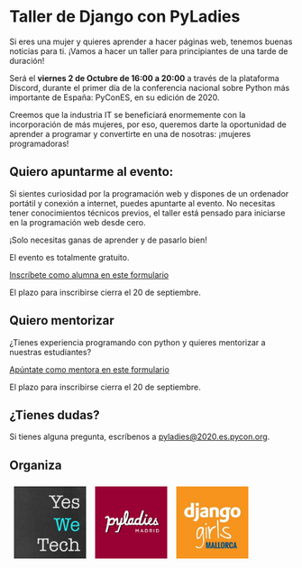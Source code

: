 # Taller de Django con PyLadies

Si eres una mujer y quieres aprender a hacer páginas web, tenemos buenas noticias para ti. ¡Vamos a hacer un taller para principiantes de una tarde de duración!

Será el **viernes 2 de Octubre de 16:00 a 20:00** a través de la plataforma Discord, durante el primer día de la conferencia nacional sobre Python más importante de España: PyConES, en su edición de 2020.

Creemos que la industria IT se beneficiará enormemente con la incorporación de más mujeres, por eso, queremos darte la oportunidad de aprender a programar y convertirte en una de nosotras: ¡mujeres programadoras!

## Quiero apuntarme al evento:

Si sientes curiosidad por la programación web y dispones de un ordenador portátil y conexión a internet, puedes apuntarte al evento. No necesitas tener conocimientos técnicos previos, el taller está pensado para iniciarse en la programación web desde cero.

¡Solo necesitas ganas de aprender y de pasarlo bien!

El evento es totalmente gratuito.

<div class="text-center my-5">
<a class="btn btn-lg py-btn" href="https://docs.google.com/forms/d/e/1FAIpQLSfsfAn4wfgxDvTE1iTEHGu2hrKKp9vQOfvMYltb0aqZ-P4-MA/viewform" target="_black">Inscríbete como alumna en este formulario</a>
</div>

El plazo para inscribirse cierra el 20 de septiembre.

## Quiero mentorizar

¿Tienes experiencia programando con python y quieres mentorizar a nuestras estudiantes?

<div class="text-center my-5">
<a class="btn btn-lg py-btn" href="https://docs.google.com/forms/d/e/1FAIpQLSeK1FfdDCEemgz3LW3cEJoqr52et_0-8VUMs4hSDVDu4vzaqg/viewform" target="_black">Apúntate como mentora en este formulario</a>
</div>

El plazo para inscribirse cierra el 20 de septiembre.

## ¿Tienes dudas?

Si tienes alguna pregunta, escríbenos a [pyladies@2020.es.pycon.org](mailto:pyladies@2020.es.pycon.org).


## Organiza

<div style="display: flex; flex-wrap: wrap;">
    <a href="https://twitter.com/yeswetech_org/">
        <img src="static/images/yeswetech.png" alt="Yes We Tech" style="height: 8rem; margin: .5rem;">
    </a>
    <a href="https://twitter.com/PyLadiesMadrid/">
        <img src="static/images/pyladiesmadrid.jpg" alt="PyLadies Madrid" style="height: 8rem; margin: .5rem;">
    </a>
    <a href="https://twitter.com/DjangoGirlsMCA">
        <img src="static/images/djangogirlsmca.jpg" alt="Django Girls Mallorca" style="height: 8rem; margin: .5rem;">
    </a>
</div>
